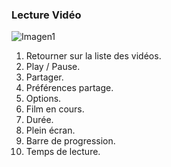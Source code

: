 ### Lecture Vidéo

![Imagen1](http://static.energysistem.com/images/manuals/42499/56dd9ec82ccfd.jpg)

1.	Retourner sur la liste des vidéos.
2.	Play / Pause.
3.	Partager.
4.	Préférences partage.
5.	Options.
6.	Film en cours.
7.	Durée.
8.	Plein écran.
9.	Barre de progression.
10.	Temps de lecture.



